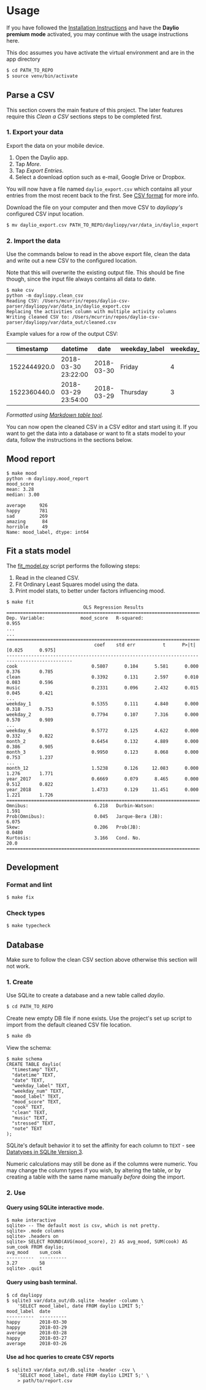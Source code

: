 # Usage

If you have followed the [Installation Instructions](installation.md) and have the **Daylio premium mode** activated, you may continue with the usage instructions here.

This doc assumes you have activate the virtual environment and are in the app directory

```bash
$ cd PATH_TO_REPO
$ source venv/bin/activate
```

## Parse a CSV

This section covers the main feature of this project. The later features require this _Clean a CSV_ sections steps to be completed first.

### 1. Export your data

Export the data on your mobile device.

1. Open the Daylio app.
1. Tap _More_.
1. Tap _Export Entries_.
1. Select a download option such as e-mail, Google Drive or Dropbox.

You will now have a file named `daylio_export.csv` which contains all your entries from the most recent back to the first. See [CSV format](/docs/csv-format.md) for more info.

Download the file on your computer and then move CSV to _dayliopy's_ configured CSV input location.

```sh
$ mv daylio_export.csv PATH_TO_REPO/dayliopy/var/data_in/daylio_export.csv
```

### 2. Import the data

Use the commands below to read in the above export file, clean the data and write out a new CSV to the configured location.

Note that this will overwrite the existing output file. This should be fine though, since the input file always contains all data to date.

```console 
$ make csv
python -m dayliopy.clean_csv
Reading CSV: /Users/mcurrin/repos/daylio-csv-parser/dayliopy/var/data_in/daylio_export.csv
Replacing the activities column with multiple activity columns
Writing cleaned CSV to: /Users/mcurrin/repos/daylio-csv-parser/dayliopy/var/data_out/cleaned.csv
```

Example values for a row of the output CSV:

| timestamp    | datetime            | date       | weekday_label | weekday_num | mood_label | mood_score | clean | cook | music | stressed | note            |
| ------------ | ------------------- | ---------- | ------------- | ----------- | ---------- | ---------- | ----- | ---- | ----- | -------- | --------------- |
| 1522444920.0 | 2018-03-30 23:22:00 | 2018-03-30 | Friday        | 4           | average    | 3          | 1     | 0    | 0     | 1        | Did a roadtrip. |
| 1522360440.0 | 2018-03-29 23:54:00 | 2018-03-29 | Thursday      | 3           | happy      | 4          | 0     | 1    | 0     | 0        |                 |

_Formatted using [Markdown table tool](https://www.tablesgenerator.com/markdown_tables)._

You can now open the cleaned CSV in a CSV editor and start using it. If you want to get the data into a database or want to fit a stats model to your data, follow the instructions in the sections below.


## Mood report

```console 
$ make mood
python -m dayliopy.mood_report
mood_score
mean: 3.28
median: 3.00

average     926
happy       781
sad         269
amazing      84
horrible     49
Name: mood_label, dtype: int64
```


## Fit a stats model

The [fit_model.py][] script performs the following steps:

[fit_model.py]: https://github.com/MichaelCurrin/daylio-csv-parser/blob/master/dayliopy/fit_model.py

1. Read in the cleaned CSV.
1. Fit Ordinary Least Squares model using the data.
1. Print model stats, to better under factors influencing mood.

```console
$ make fit
                            OLS Regression Results
==============================================================================
Dep. Variable:             mood_score   R-squared:                       0.955
...
...
==============================================================================================
                                coef    std err          t      P>|t|      [0.025      0.975]
----------------------------------------------------------------------------------------------
cook                           0.5807      0.104      5.581      0.000       0.376       0.785
clean                          0.3392      0.131      2.597      0.010       0.083       0.596
music                          0.2331      0.096      2.432      0.015       0.045       0.421
...
weekday_1                      0.5355      0.111      4.840      0.000       0.318       0.753
weekday_2                      0.7794      0.107      7.316      0.000       0.570       0.989
...
weekday_6                      0.5772      0.125      4.622      0.000       0.332       0.822
month_2                        0.6454      0.132      4.889      0.000       0.386       0.905
month_3                        0.9950      0.123      8.068      0.000       0.753       1.237
...
month_12                       1.5238      0.126     12.083      0.000       1.276       1.771
year_2017                      0.6669      0.079      8.465      0.000       0.512       0.822
year_2018                      1.4733      0.129     11.451      0.000       1.221       1.726
==============================================================================
Omnibus:                        6.218   Durbin-Watson:                   1.591
Prob(Omnibus):                  0.045   Jarque-Bera (JB):                6.075
Skew:                           0.206   Prob(JB):                       0.0480
Kurtosis:                       3.166   Cond. No.                         20.0
==============================================================================
```

## Development

### Format and lint

```sh
$ make fix
```

### Check types

```sh
$ make typecheck
```


## Database

Make sure to follow the clean CSV section above otherwise this section will not work.

### 1. Create

Use SQLite to create a database and a new table called _daylio_.

```sh
$ cd PATH_TO_REPO
```

Create new empty DB file if none exists. Use the project's set up script
to import from the default cleaned CSV file location.

```sh
$ make db
```

View the schema:

```console
$ make schema
CREATE TABLE daylio(
  "timestamp" TEXT,
  "datetime" TEXT,
  "date" TEXT,
  "weekday_label" TEXT,
  "weekday_num" TEXT,
  "mood_label" TEXT,
  "mood_score" TEXT,
  "cook" TEXT,
  "clean" TEXT,
  "music" TEXT,
  "stressed" TEXT,
  "note" TEXT
);
```

SQLite's default behavior it to set the affinity for each column to `TEXT` - see [Datatypes in SQLite Version 3](https://www.sqlite.org/datatype3.html).

Numeric calculations may still be done as if the columns were numeric. You may change the column types if you wish, by altering the table, or by creating a table with the same name manually _before_ doing the import.

### 2. Use

#### Query using SQLite interactive mode.

```console 
$ make interactive
sqlite> -- The default most is csv, which is not pretty.
sqlite> .mode columns
sqlite> .headers on
sqlite> SELECT ROUND(AVG(mood_score), 2) AS avg_mood, SUM(cook) AS sum_cook FROM daylio;
avg_mood    sum_cook
----------  ----------
3.27        58
sqlite> .quit
```

#### Query using bash terminal.

```console 
$ cd dayliopy
$ sqlite3 var/data_out/db.sqlite -header -column \
    'SELECT mood_label, date FROM daylio LIMIT 5;'
mood_label  date
----------  ----------
happy       2018-03-30
happy       2018-03-29
average     2018-03-28
happy       2018-03-27
average     2018-03-26
```

#### Use ad hoc queries to create CSV reports

```console 
$ sqlite3 var/data_out/db.sqlite -header -csv \
    'SELECT mood_label, date FROM daylio LIMIT 5;' \
    > path/to/report.csv
```
